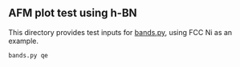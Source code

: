 ## AFM plot test using h-BN

This directory provides test inputs for [bands.py](../../src/bands.py), using FCC Ni as an example.

```bash
bands.py qe
```

